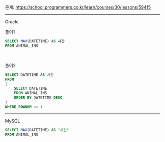 문제: https://school.programmers.co.kr/learn/courses/30/lessons/59415

---

Oracle

풀이1
```SQL
SELECT MAX(DATETIME) AS 시간
FROM ANIMAL_INS
```
&nbsp;

풀이2
```SQL
SELECT DATETIME AS 시간
FROM 
(
    SELECT DATETIME 
    FROM ANIMAL_INS
    ORDER BY DATETIME DESC
)
WHERE ROWNUM <= 1
```


---

MySQL

```SQL
SELECT MAX(DATETIME) AS "시간"
FROM ANIMAL_INS
```